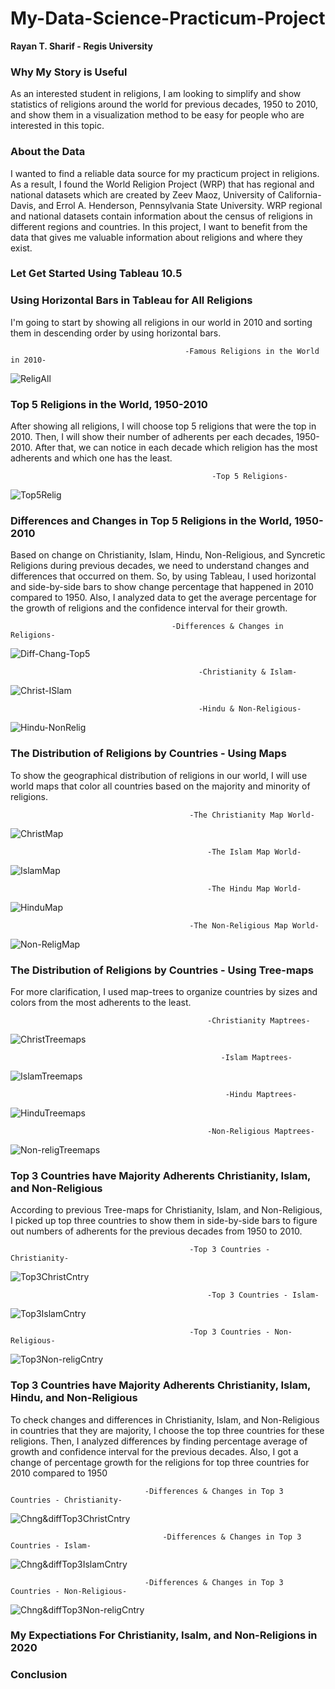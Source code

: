# My-Data-Science-Practicum-Project

**Rayan T. Sharif - Regis University**

### Why My Story is Useful

As an interested student in religions, I am looking to simplify and show statistics of religions around the world for previous decades, 1950 to 2010, and show them in a visualization method to be easy for people who are interested in this topic.

### About the Data

I wanted to find a reliable data source for my practicum project in religions. As a result, I found the World Religion Project (WRP) that has regional and national datasets which are created by Zeev Maoz, University of California-Davis, and Errol A. Henderson, Pennsylvania State University.
WRP regional and national datasets contain information about the census of religions in different regions and countries. In this project, I want to benefit from the data that gives me valuable information about religions and where they exist.  

### Let Get Started Using Tableau 10.5

### Using Horizontal Bars in Tableau for All Religions

I'm going to start by showing all religions in our world in 2010 and sorting them in descending order by using horizontal bars. 

                                           -Famous Religions in the World in 2010-
![ReligAll](https://github.com/RayanSharif/My-Tableau-Project/blob/master/Famous%20Religious%202010.PNG)

### Top 5 Religions in the World, 1950-2010
After showing all religions, I will choose top 5 religions that were the top in 2010. Then, I will show their number of adherents per each decades, 1950-2010. After that, we can notice in each decade which religion has the most adherents and which one has the least. 

                                                 -Top 5 Religions-
![Top5Relig](https://github.com/RayanSharif/My-Tableau-Project/blob/master/top-5-religions.PNG)

### Differences and Changes in Top 5 Religions in the World, 1950-2010
Based on change on Christianity, Islam, Hindu, Non-Religious, and Syncretic Religions during previous decades, we need to understand changes and differences that occurred on them. So, by using Tableau, I used horizontal and side-by-side bars to show change percentage that happened in 2010 compared to 1950. Also, I analyzed data to get the average percentage for the growth of religions and the confidence interval for their growth.   

                                        -Differences & Changes in Religions-
![Diff-Chang-Top5](https://github.com/RayanSharif/My-Tableau-Project/blob/master/Diff-and-change-in-religions.PNG)

                                              -Christianity & Islam-
![Christ-ISlam](https://github.com/RayanSharif/My-Tableau-Project/blob/master/Christ-ana-islam.PNG)

                                              -Hindu & Non-Religious-
![Hindu-NonRelig](https://github.com/RayanSharif/My-Tableau-Project/blob/master/Hindu-and-non-religious.PNG)


### The Distribution of Religions by Countries - Using Maps

To show the geographical distribution of religions in our world, I will use world maps that color all countries based on the majority and minority of religions.

                                            -The Christianity Map World-
![ChristMap](https://github.com/RayanSharif/My-Tableau-Project/blob/master/Christ-wolrd.PNG)

                                                -The Islam Map World-
![IslamMap](https://github.com/RayanSharif/My-Tableau-Project/blob/master/Islam-map.PNG)

                                                -The Hindu Map World-
![HinduMap](https://github.com/RayanSharif/My-Tableau-Project/blob/master/Hindu-map.PNG)

                                            -The Non-Religious Map World-
![Non-ReligMap](https://github.com/RayanSharif/My-Tableau-Project/blob/master/Non-religious-map.PNG)


### The Distribution of Religions by Countries - Using Tree-maps
For more clarification, I used map-trees to organize countries by sizes and colors from the most adherents to the least.

                                                -Christianity Maptrees-
![ChristTreemaps](https://github.com/RayanSharif/My-Tableau-Project/blob/master/Christ-treemaps.PNG)

                                                   -Islam Maptrees-
![IslamTreemaps](https://github.com/RayanSharif/My-Tableau-Project/blob/master/Islam-treemaps.PNG)

                                                    -Hindu Maptrees-
![HinduTreemaps](https://github.com/RayanSharif/My-Tableau-Project/blob/master/Hindu-treemaps.PNG)

                                                -Non-Religious Maptrees-
![Non-religTreemaps](https://github.com/RayanSharif/My-Tableau-Project/blob/master/Non-religious-treemaps.PNG)


### Top 3 Countries have Majority Adherents Christianity, Islam, and Non-Religious
According to previous Tree-maps for Christianity, Islam, and Non-Religious, I picked up top three countries to show them in side-by-side bars to figure out numbers of adherents for the previous decades from 1950 to 2010.

                                            -Top 3 Countries - Christianity-
![Top3ChristCntry](https://github.com/RayanSharif/My-Tableau-Project/blob/master/Top-3-countries-christ.PNG)

                                                -Top 3 Countries - Islam-
![Top3IslamCntry](https://github.com/RayanSharif/My-Tableau-Project/blob/master/Top-3-countries-Islam.PNG)

                                            -Top 3 Countries - Non-Religious-
![Top3Non-religCntry](https://github.com/RayanSharif/My-Tableau-Project/blob/master/Top-3-countries-non-relig.PNG)


### Top 3 Countries have Majority Adherents Christianity, Islam, Hindu, and Non-Religious
To check changes and differences in Christianity, Islam, and Non-Religious in countries that they are majority, I choose the top three countries for these religions. Then, I analyzed differences by finding percentage average of growth and confidence interval for the previous decades. Also, I got a change  of percentage growth for the religions for top three countries for 2010 compared to 1950 
 

                                  -Differences & Changes in Top 3 Countries - Christianity-
![Chng&diffTop3ChristCntry](https://github.com/RayanSharif/My-Tableau-Project/blob/master/DiffChangeTopCountries-Christ.PNG)

                                      -Differences & Changes in Top 3 Countries - Islam-
![Chng&diffTop3IslamCntry](https://github.com/RayanSharif/My-Tableau-Project/blob/master/DiffChangeTopCountries-Islam.PNG)

                                  -Differences & Changes in Top 3 Countries - Non-Religious-
![Chng&diffTop3Non-religCntry](https://github.com/RayanSharif/My-Tableau-Project/blob/master/DiffChangeTopCountries-NonRelig.PNG)


### My Expectiations For Christianity, Isalm, and Non-Religions in 2020




### Conclusion

